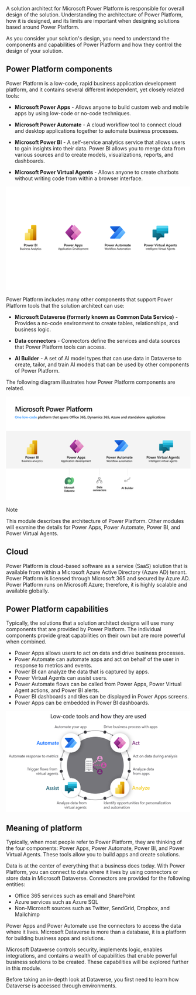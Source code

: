 A solution architect for Microsoft Power Platform is responsible for overall design of the solution. Understanding the architecture of Power Platform, how it is designed, and its limits are important when designing solutions based around Power Platform.

As you consider your solution's design, you need to understand the components and capabilities of Power Platform and how they control the design of your solution.

## Power Platform components

Power Platform is a low-code, rapid business application development platform, and it contains several different independent, yet closely related tools:

- **Microsoft Power Apps** - Allows anyone to build custom web and mobile apps by using low-code or no-code techniques.

- **Microsoft Power Automate** - A cloud workflow tool to connect cloud and desktop applications together to automate business processes.

- **Microsoft Power BI** - A self-service analytics service that allows users to gain insights into their data. Power BI allows you to merge data from various sources and to create models, visualizations, reports, and dashboards.

- **Microsoft Power Virtual Agents** - Allows anyone to create chatbots without writing code from within a browser interface.

![Diagram showing the various low code tools.](../media/1-components.png)

Power Platform includes many other components that support Power Platform tools that the solution architect can use:

- **Microsoft Dataverse (formerly known as Common Data Service)** - Provides a no-code environment to create tables, relationships, and business logic.

- **Data connectors** - Connectors define the services and data sources that Power Platform tools can access.

- **AI Builder** - A set of AI model types that can use data in Dataverse to create, tailor, and train AI models that can be used by other components of Power Platform.

The following diagram illustrates how Power Platform components are related.

![Screenshot showing the elements of Power Platform.](../media/1-power-platform.png)

> [!NOTE]
> This module describes the architecture of Power Platform. Other modules will examine the details for Power Apps, Power Automate, Power BI, and Power Virtual Agents.

## Cloud

Power Platform is cloud-based software as a service (SaaS) solution that is available from within a Microsoft Azure Active Directory (Azure AD) tenant. Power Platform is licensed through Microsoft 365 and secured by Azure AD. Power Platform runs on Microsoft Azure; therefore, it is highly scalable and available globally.

## Power Platform capabilities

Typically, the solutions that a solution architect designs will use many components that are provided by Power Platform. The individual components provide great capabilities on their own but are more powerful when combined.

- Power Apps allows users to act on data and drive business processes. 
- Power Automate can automate apps and act on behalf of the user in response to metrics and events. 
- Power BI can analyze the data that is captured by apps. 
- Power Virtual Agents can assist users. 
- Power Automate flows can be called from Power Apps, Power Virtual Agent actions, and Power BI alerts. 
- Power BI dashboards and tiles can be displayed in Power Apps screens. 
- Power Apps can be embedded in Power BI dashboards.

![Diagram of low code tools for Power Platform.](../media/1-low-code-tools.png)

## Meaning of platform

Typically, when most people refer to Power Platform, they are thinking of the four components: Power Apps, Power Automate, Power BI, and Power Virtual Agents. These tools allow you to build apps and create solutions.

Data is at the center of everything that a business does today. With Power Platform, you can connect to data where it lives by using connectors or store data in Microsoft Dataverse. Connectors are provided for the following entities:

- Office 365 services such as email and SharePoint
- Azure services such as Azure SQL
- Non-Microsoft sources such as Twitter, SendGrid, Dropbox, and Mailchimp 

Power Apps and Power Automate use the connectors to access the data where it lives. Microsoft Dataverse is more than a database, it is a platform for building business apps and solutions.

Microsoft Dataverse controls security, implements logic, enables integrations, and contains a wealth of capabilities that enable powerful business solutions to be created. These capabilities will be explored further in this module.

Before taking an in-depth look at Dataverse, you first need to learn how Dataverse is accessed through environments.
